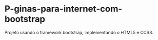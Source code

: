 # P-ginas-para-internet-com-bootstrap
Projeto usando o framework bootstrap, implementando o HTML5 e CCS3.
